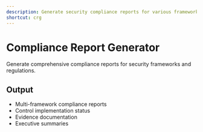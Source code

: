 ```yaml
---
description: Generate security compliance reports for various frameworks
shortcut: crg
---
```


# Compliance Report Generator

Generate comprehensive compliance reports for security frameworks and regulations.

## Output

- Multi-framework compliance reports
- Control implementation status
- Evidence documentation
- Executive summaries
